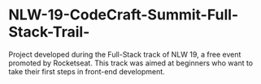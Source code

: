 # NLW-19-CodeCraft-Summit-Full-Stack-Trail-
Project developed during the Full-Stack track of NLW 19, a free event promoted by Rocketseat. This track was aimed at beginners who want to take their first steps in front-end development.
